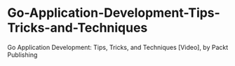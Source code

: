 # Go-Application-Development-Tips-Tricks-and-Techniques
Go Application Development: Tips, Tricks, and Techniques [Video], by Packt Publishing
